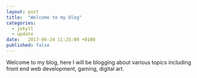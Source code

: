 ```yaml
---
layout: post
title:  "Welcome to my blog"
categories:
  - jekyll
  - update
date:   2017-06-24 11:25:00 +0100
published: false
---
```

Welcome to my blog, here I will be blogging about various topics including front end web development, gaming, digital art.
